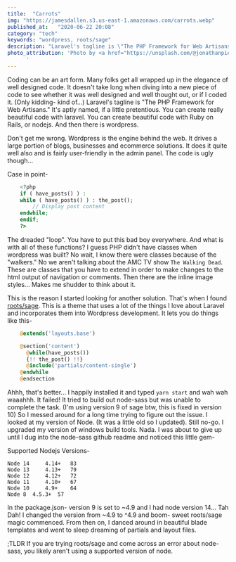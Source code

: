```yaml
---
title:  "Carrots"
img: "https://jamesdallen.s3.us-east-1.amazonaws.com/carrots.webp"
published_at:   "2020-06-22 20:08"
category: "tech"
keywords: "wordpress, roots/sage"
description: "Laravel's tagline is \"The PHP Framework for Web Artisans.\" It's aptly named, if a little pretentious. You can create really beautiful code with laravel. You can create beautiful code with Ruby on Rails, or nodejs. And then there is wordpress."
photo_attribution: 'Photo by <a href="https://unsplash.com/@jonathanpielmayer?utm_content=creditCopyText&utm_medium=referral&utm_source=unsplash">Jonathan Pielmayer</a> on <a href="https://unsplash.com/photos/carrots-on-table-eFFnKMiDMGc?utm_content=creditCopyText&utm_medium=referral&utm_source=unsplash">Unsplash</a>
      '
---
```


Coding can be an art form. Many folks get all wrapped up in the elegance of well designed code. It doesn't take long when diving into a new piece of code to see whether it was well designed and well thought out, or if I coded it. (Only kidding- kind of...) Laravel's tagline is "The PHP Framework for Web Artisans." It's aptly named, if a little pretentious. You can create really beautiful code with laravel. You can create beautiful code with Ruby on Rails, or nodejs. And then there is wordpress.

Don't get me wrong. Wordpress is the engine behind the web. It drives a large portion of blogs, businesses and ecommerce solutions. It does it quite well also and is fairly user-friendly in the admin panel. The code is ugly though...

Case in point-

```php
    <?php 
    if ( have_posts() ) : 
    while ( have_posts() ) : the_post(); 
        // Display post content
    endwhile; 
    endif; 
    ?>
```

The dreaded "loop". You have to put this bad boy everywhere. And what is with all of these functions? I guess PHP didn't have classes when wordpress was built? No wait, I know there were classes because of the "walkers." No we aren't talking about the AMC TV show `The Walking Dead`. These are classes that you have to extend in order to make changes to the html output of navigation or comments. Then there are the inline image styles... Makes me shudder to think about it.

This is the reason I started looking for another solution. That's when I found [roots/sage](https://roots.io/sage/). This is a theme that uses a lot of the things I love about Laravel and incorporates them into Wordpress development. It lets you do things like this-

```php
    @extends('layouts.base')

    @section('content')
      @while(have_posts())
      {!! the_post() !!}
      @include('partials/content-single')
    @endwhile
    @endsection
```

Ahhh, that's better... I happily installed it and typed `yarn start` and wah wah waaahhh. It failed! It tried to build out node-sass but was unable to complete the task. (I'm using version 9 of sage btw, this is fixed in version 10) So I messed around for a long time trying to figure out the issue. I looked at my version of Node. (It was a little old so I updated). Still no-go. I upgraded my version of windows build tools. Nada. I was about to give up until I dug into the node-sass github readme and noticed this little gem-

Supported Nodejs Versions-

    Node 14 	4.14+ 	83
    Node 13 	4.13+ 	79
    Node 12 	4.12+ 	72
    Node 11 	4.10+ 	67
    Node 10 	4.9+ 	64
    Node 8 	4.5.3+ 	57

In the package.json- version 9 is set to ~4.9 and I had node version 14... Tah Dah! I changed the version from ~4.9 to ^4.9 and boom- sweet roots/sage magic commenced. From then on, I danced around in beautiful blade templates and went to sleep dreaming of partials and layout files.

;TLDR
If you are trying roots/sage and come across an error about node-sass, you likely aren't using a supported version of node.
